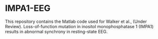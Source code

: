 # IMPA1-EEG
This repository contains the Matlab code used for Walker et al., (Under Review). Loss-of-function mutation in inositol monophosphatase 1 (IMPA1) results in abnormal synchrony in resting-state EEG.

